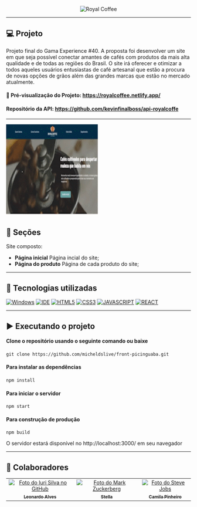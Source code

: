 <p align="center">	
  <img src="https://github.com/stelleal/front-projeto-final-gama/blob/main/src/assets/images/logo.svg" width="230" alt="Royal Coffee" />
</p>	

---

## 💻 Projeto

Projeto final do Gama Experience #40. A proposta foi desenvolver um site em que seja possível conectar amantes de cafés com produtos da mais alta qualidade e de todas as regiões do Brasil. O site irá oferecer e otimizar a todos aqueles usuários entusiastas de café artesanal que estão a procura de novas opções de grãos além das grandes marcas que estão no mercado atualmente. 

#### 👀 Pré-visualização do Projeto: https://royalcoffee.netlify.app/
#### Repositório da API: https://github.com/kevinfinalboss/api-royalcoffe
---

<img src="public/royalcoffeespa.gif" width="250" height="250"/>

## 📌 Seções
Site composto:

- **Página inicial** Página incial do site;
- **Página do produto** Página de cada produto do site;

---

## 🚀 Tecnologias utilizadas

[![Windows](https://img.shields.io/badge/Windows-0078D6?style=for-the-badge&logo=windows&logoColor=white)](https://www.microsoft.com/pt-br/windows/get-windows-10)
[![IDE](https://img.shields.io/badge/Visual_studio_code-0078D4?style=for-the-badge&logo=visual%20studio%20code&logoColor=white)](https://code.visualstudio.com/)
[![HTML5](https://img.shields.io/badge/HTML5-E34F26?style=for-the-badge&logo=html5&logoColor=white)](https://developer.mozilla.org/pt-BR/docs/Web/HTML)
[![CSS3](https://img.shields.io/badge/CSS3-1572B6?style=for-the-badge&logo=css3&logoColor=white)](https://developer.mozilla.org/pt-BR/docs/Web/CSS)
[![JAVASCRIPT](https://img.shields.io/badge/JavaScript-F7DF1E?style=for-the-badge&logo=javascript&logoColor=black)](https://developer.mozilla.org/pt-BR/docs/Web/JavaScript)
[![REACT](https://img.shields.io/badge/React-20232A?style=for-the-badge&logo=react&logoColor=61DAFB)](https://reactjs.org/)


---

## ▶️ Executando o projeto

#### Clone o repositório usando o seguinte comando ou baixe

```
git clone https://github.com/micheldslive/front-picinguaba.git
```

#### Para instalar as dependências

```
npm install
```

#### Para iniciar o servidor

```
npm start
```

#### Para construção de produção

```
npm build
```

O servidor estará disponível no http://localhost:3000/ em seu navegador

---

## 🤝 Colaboradores<br>
<table>
  <tr>
    <td align="center">
      <a href="https://github.com/leomonadas">
        <img src="https://avatars.githubusercontent.com/u/77860170?v=4" width="100px;" alt="Foto do Iuri Silva no GitHub"/><br>
        <sub>
          <b>Leonardo Alves</b>
        </sub>
      </a>
    </td>
    <td align="center">
      <a href="https://github.com/stelleal">
        <img src="https://avatars.githubusercontent.com/u/94011168?v=4" width="100px;" alt="Foto do Mark Zuckerberg"/><br>
        <sub>
          <b>Stella</b>
        </sub>
      </a>
    </td>
    <td align="center">
      <a href="https://github.com/CamilaPinheiroHACKER">
        <img src="https://avatars.githubusercontent.com/u/94062189?v=4" width="100px;" alt="Foto do Steve Jobs"/><br>
        <sub>
          <b>Camila Pinheiro</b>
        </sub>
      </a>
    </td>
  </tr>
</table>
